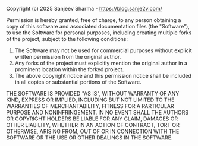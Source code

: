 Copyright (c) 2025 Sanjeev Sharma - https://blog.sanje2v.com/

Permission is hereby granted, free of charge, to any person obtaining a copy of this software and associated documentation files (the "Software"), to use the Software for personal purposes, including creating multiple forks of the project, subject to the following conditions:

1. The Software may not be used for commercial purposes without explicit written permission from the original author.
2. Any forks of the project must explicitly mention the original author in a prominent location within the forked project.
3. The above copyright notice and this permission notice shall be included in all copies or substantial portions of the Software.

THE SOFTWARE IS PROVIDED "AS IS", WITHOUT WARRANTY OF ANY KIND, EXPRESS OR IMPLIED, INCLUDING BUT NOT LIMITED TO THE WARRANTIES OF MERCHANTABILITY, FITNESS FOR A PARTICULAR PURPOSE AND NONINFRINGEMENT. IN NO EVENT SHALL THE AUTHORS OR COPYRIGHT HOLDERS BE LIABLE FOR ANY CLAIM, DAMAGES OR OTHER LIABILITY, WHETHER IN AN ACTION OF CONTRACT, TORT OR OTHERWISE, ARISING FROM, OUT OF OR IN CONNECTION WITH THE SOFTWARE OR THE USE OR OTHER DEALINGS IN THE SOFTWARE.